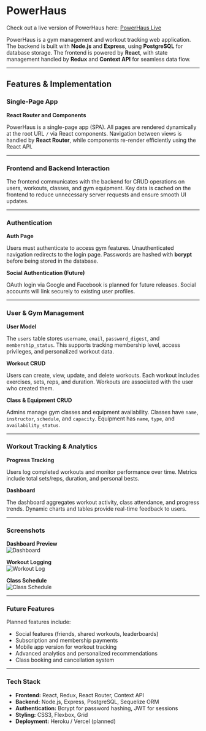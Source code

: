 # PowerHaus
Check out a live version of PowerHaus here: [PowerHaus Live](https://powerhaus-dres.onrender.com/)

PowerHaus is a gym management and workout tracking web application. The backend is built with **Node.js** and **Express**, using **PostgreSQL** for database storage. The frontend is powered by **React**, with state management handled by **Redux** and **Context API** for seamless data flow.

---

## Features & Implementation

### Single-Page App
**React Router and Components**

PowerHaus is a single-page app (SPA). All pages are rendered dynamically at the root URL `/` via React components. Navigation between views is handled by **React Router**, while components re-render efficiently using the React API.

---

### Frontend and Backend Interaction

The frontend communicates with the backend for CRUD operations on users, workouts, classes, and gym equipment. Key data is cached on the frontend to reduce unnecessary server requests and ensure smooth UI updates.

---

### Authentication

**Auth Page**

Users must authenticate to access gym features. Unauthenticated navigation redirects to the login page. Passwords are hashed with **bcrypt** before being stored in the database.

**Social Authentication (Future)**

OAuth login via Google and Facebook is planned for future releases. Social accounts will link securely to existing user profiles.

---

### User & Gym Management

**User Model**

The `users` table stores `username`, `email`, `password_digest`, and `membership_status`. This supports tracking membership level, access privileges, and personalized workout data.

**Workout CRUD**

Users can create, view, update, and delete workouts. Each workout includes exercises, sets, reps, and duration. Workouts are associated with the user who created them.

**Class & Equipment CRUD**

Admins manage gym classes and equipment availability. Classes have `name`, `instructor`, `schedule`, and `capacity`. Equipment has `name`, `type`, and `availability_status`.

---

### Workout Tracking & Analytics

**Progress Tracking**

Users log completed workouts and monitor performance over time. Metrics include total sets/reps, duration, and personal bests.

**Dashboard**

The dashboard aggregates workout activity, class attendance, and progress trends. Dynamic charts and tables provide real-time feedback to users.

---

### Screenshots

**Dashboard Preview**  
![Dashboard](./docs/dashboard.png)

**Workout Logging**  
![Workout Log](./docs/workout-log.png)

**Class Schedule**  
![Class Schedule](./docs/class-schedule.png)

---

### Future Features

Planned features include:

- Social features (friends, shared workouts, leaderboards)  
- Subscription and membership payments  
- Mobile app version for workout tracking  
- Advanced analytics and personalized recommendations  
- Class booking and cancellation system

---

### Tech Stack

- **Frontend:** React, Redux, React Router, Context API  
- **Backend:** Node.js, Express, PostgreSQL, Sequelize ORM  
- **Authentication:** Bcrypt for password hashing, JWT for sessions  
- **Styling:** CSS3, Flexbox, Grid  
- **Deployment:** Heroku / Vercel (planned)
